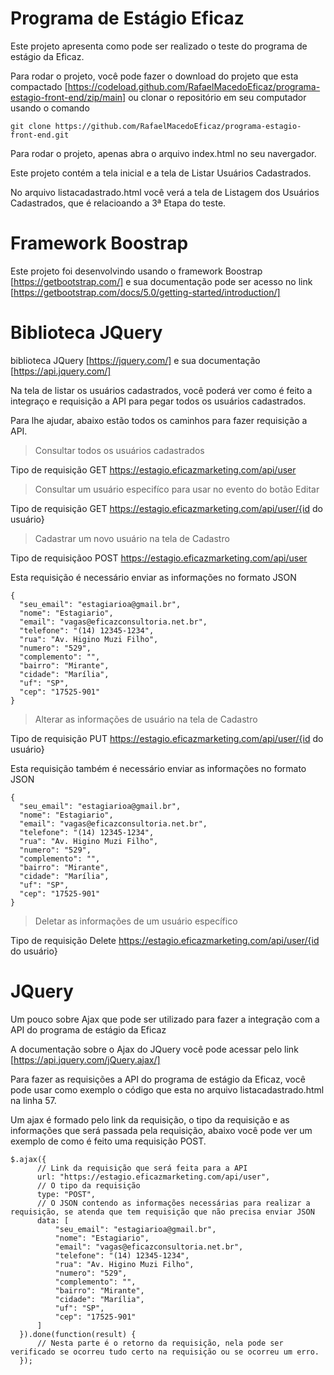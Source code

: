 # Programa de Estágio Eficaz

Este projeto apresenta como pode ser realizado o teste do programa de estágio da Eficaz.

Para rodar o projeto, você pode fazer o download do projeto que esta compactado [https://codeload.github.com/RafaelMacedoEficaz/programa-estagio-front-end/zip/main] ou clonar o repositório em seu computador usando o comando

```
git clone https://github.com/RafaelMacedoEficaz/programa-estagio-front-end.git
```

Para rodar o projeto, apenas abra o arquivo index.html no seu navergador.

Este projeto contém a tela inicial e a tela de Listar Usuários Cadastrados.

No arquivo listacadastrado.html você verá a tela de Listagem dos Usuários Cadastrados, que é relacioando a 3ª Etapa do teste.

# Framework Boostrap

Este projeto foi desenvolvindo usando o framework Boostrap [https://getbootstrap.com/] e sua documentação pode ser acesso no link [https://getbootstrap.com/docs/5.0/getting-started/introduction/] 

# Biblioteca JQuery

biblioteca JQuery [https://jquery.com/] e sua documentação [https://api.jquery.com/]


Na tela de listar os usuários cadastrados, você poderá ver como é feito a integraço e requisição a API para pegar todos os usuários cadastrados.

Para lhe ajudar, abaixo estão todos os caminhos para fazer requisição a API.


> Consultar todos os usuários cadastrados

Tipo de requisição GET
https://estagio.eficazmarketing.com/api/user

> Consultar um usuário especifíco para usar no evento do botão Editar

Tipo de requisição GET
https://estagio.eficazmarketing.com/api/user/{id do usuário}

> Cadastrar um novo usuário na tela de Cadastro

Tipo de requisiçãoo POST
https://estagio.eficazmarketing.com/api/user

Esta requisição é necessário enviar as informações no formato JSON

```
{
  "seu_email": "estagiarioa@gmail.br",
  "nome": "Estagiario",
  "email": "vagas@eficazconsultoria.net.br",
  "telefone": "(14) 12345-1234",
  "rua": "Av. Higino Muzi Filho",
  "numero": "529",
  "complemento": "",
  "bairro": "Mirante",
  "cidade": "Marília",
  "uf": "SP",
  "cep": "17525-901"
}
```

> Alterar as informações de usuário na tela de Cadastro

Tipo de requisição PUT
https://estagio.eficazmarketing.com/api/user/{id do usuário}

Esta requisição também é necessário enviar as informações no formato JSON

```
{
  "seu_email": "estagiarioa@gmail.br",
  "nome": "Estagiario",
  "email": "vagas@eficazconsultoria.net.br",
  "telefone": "(14) 12345-1234",
  "rua": "Av. Higino Muzi Filho",
  "numero": "529",
  "complemento": "",
  "bairro": "Mirante",
  "cidade": "Marília",
  "uf": "SP",
  "cep": "17525-901"
}
```

> Deletar as informações de um usuário específico

Tipo de requisição Delete
https://estagio.eficazmarketing.com/api/user/{id do usuário}


# JQuery

Um pouco sobre Ajax que pode ser utilizado para fazer a integração com a API do programa de estágio da Eficaz

A documentação sobre o Ajax do JQuery você pode acessar pelo link [https://api.jquery.com/jQuery.ajax/]

Para fazer as requisições a API do programa de estágio da Eficaz, você pode usar como exemplo o código que esta no arquivo listacadastrado.html na linha 57.

Um ajax é formado pelo link da requisição, o tipo da requisição e as informações que será passada pela requisição, abaixo você pode ver um exemplo de como é feito uma requisição POST.

```
$.ajax({
      // Link da requisição que será feita para a API
      url: "https://estagio.eficazmarketing.com/api/user",
      // O tipo da requisição
      type: "POST",
      // O JSON contendo as informações necessárias para realizar a requisição, se atenda que tem requisição que não precisa enviar JSON 
      data: [
          "seu_email": "estagiarioa@gmail.br",
          "nome": "Estagiario",
          "email": "vagas@eficazconsultoria.net.br",
          "telefone": "(14) 12345-1234",
          "rua": "Av. Higino Muzi Filho",
          "numero": "529",
          "complemento": "",
          "bairro": "Mirante",
          "cidade": "Marília",
          "uf": "SP",
          "cep": "17525-901"
      ]
  }).done(function(result) {
      // Nesta parte é o retorno da requisição, nela pode ser verificado se ocorreu tudo certo na requisição ou se ocorreu um erro.
  });
```

